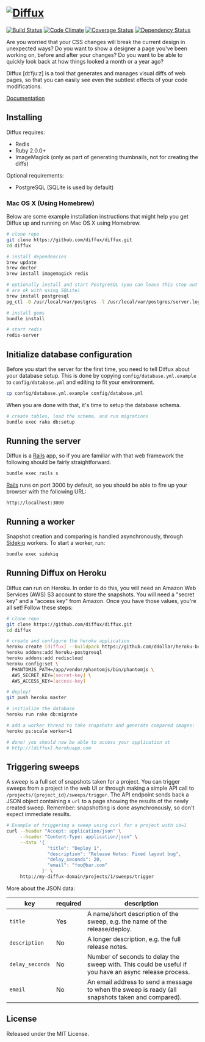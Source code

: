 # [![Diffux](https://raw.github.com/diffux/diffux/master/app/assets/images/diffux.png)](https://github.com/diffux/diffux/tree/master/app/assets/images)


[![Build Status](https://travis-ci.org/diffux/diffux.png)](https://travis-ci.org/diffux/diffux)
[![Code Climate](https://codeclimate.com/github/diffux/diffux.png)](https://codeclimate.com/github/diffux/diffux)
[![Coverage Status](https://coveralls.io/repos/diffux/diffux/badge.png?branch=master)](https://coveralls.io/r/diffux/diffux)
[![Dependency Status](https://gemnasium.com/diffux/diffux.svg)](https://gemnasium.com/diffux/diffux)


Are you worried that your CSS changes will break the current design in
unexpected ways? Do you want to show a designer a page you've been working on,
before and after your changes? Do you want to be able to quickly look back at
how things looked a month or a year ago?

Diffux [dɪˈfjuːz] is a tool that generates and manages visual diffs of web
pages, so that you can easily see even the subtlest effects of your code
modifications.

[Documentation]

## Installing

Diffux requires:

- Redis
- Ruby 2.0.0+
- ImageMagick (only as part of generating thumbnails, not for creating the
  diffs)

Optional requirements:

- PostgreSQL (SQLite is used by default)

### Mac OS X (Using Homebrew)

Below are some example installation instructions that might help you get Diffux
up and running on Mac OS X using Homebrew.

```bash
# clone repo
git clone https://github.com/diffux/diffux.git
cd diffux

# install dependencies
brew update
brew doctor
brew install imagemagick redis

# optionally install and start PostgreSQL (you can leave this step out if you
# are ok with using SQLite)
brew install postgresql
pg_ctl -D /usr/local/var/postgres -l /usr/local/var/postgres/server.log start

# install gems
bundle install

# start redis
redis-server
```

## Initialize database configuration

Before you start the server for the first time, you need to tell Diffux about
your database setup. This is done by copying `config/database.yml.example` to
`config/database.yml` and editing to fit your environment.

```bash
cp config/database.yml.example config/database.yml
```

When you are done with that, it's time to setup the database schema.

```bash
# create tables, load the schema, and run migrations
bundle exec rake db:setup
```

## Running the server

Diffux is a [Rails] app, so if you are familiar with that web framework the
following should be fairly straightforward.

```bash
bundle exec rails s
```

[Rails] runs on port 3000 by default, so you should be able to fire up your
browser with the following URL:

```
http://localhost:3000
```

## Running a worker

Snapshot creation and comparing is handled asynchronously, through [Sidekiq]
workers. To start a worker, run:

```bash
bundle exec sidekiq
```

## Running Diffux on Heroku

Diffux can run on Heroku. In order to do this, you will need an Amazon Web
Services (AWS) S3 account to store the snapshots. You will need a "secret key"
and a "access key" from Amazon. Once you have those values, you're all set!
Follow these steps:

```bash
# clone repo
git clone https://github.com/diffux/diffux.git
cd diffux

# create and configure the heroku application
heroku create [diffux] --buildpack https://github.com/ddollar/heroku-buildpack-multi.git
heroku addons:add heroku-postgresql
heroku addons:add rediscloud
heroku config:set \
  PHANTOMJS_PATH=/app/vendor/phantomjs/bin/phantomjs \
  AWS_SECRET_KEY=[secret-key] \
  AWS_ACCESS_KEY=[access-key]

# deploy!
git push heroku master

# initialize the database
heroku run rake db:migrate

# add a worker thread to take snapshots and generate compared images:
heroku ps:scale worker=1

# done! you should now be able to access your application at
# http://[diffux].herokuapp.com
```

## Triggering sweeps

A sweep is a full set of snapshots taken for a project. You can trigger sweeps
from a project in the web UI or through making a simple API call to
`/projects/{project_id}/sweeps/trigger`. The API endpoint sends back a JSON
object containing a `url` to a page showing the results of the newly created
sweep. Remember: snapshotting is done asynchronously, so don't expect immediate
results.

```bash
# Example of triggering a sweep using curl for a project with id=1
curl --header "Accept: application/json" \
     --header "Content-Type: application/json" \
     --data '{
               "title": "Deploy 1",
               "description": "Release Notes: Fixed layout bug",
               "delay_seconds": 20,
               "email": "foo@bar.com"
             }' \
     http://my-diffux-domain/projects/1/sweeps/trigger
```

More about the JSON data:

key             | required | description
--------------- | -------- | -----------
`title`         | Yes      | A name/short description of the sweep, e.g. the name of the release/deploy.
`description`   | No       | A longer description, e.g. the full release notes.
`delay_seconds` | No       | Number of seconds to delay the sweep with. This could be useful if you have an async release process.
`email`         | No       | An email address to send a message to when the sweep is ready (all snapshots taken and compared).

## License

Released under the MIT License.

[Documentation]: http://rubydoc.info/github/diffux/diffux
[Rails]: http://rubyonrails.org/
[Sidekiq]: http://sidekiq.org/
